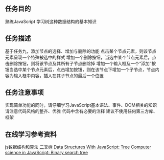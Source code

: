 ## 任务目的
熟练JavaScript
学习树这种数据结构的基本知识

## 任务描述
基于任务九，添加节点的选择、增加与删除的功能
点击某个节点元素，则该节点元素呈现一个特殊被选中的样式
增加一个删除按钮，当选中某个节点元素后，点击删除按钮，则将该节点及其所有子节点删除掉
增加一个输入框及一个“添加”按钮当选中某个节点元素后，点击增加按钮，则在该节点下增加一个子节点，节点内容为输入框中内容，插入在其子节点的最后一个位置

## 任务注意事项
实现简单功能的同时，请仔细学习JavaScript基本语法、事件、DOM相关的知识
请注意代码风格的整齐、优雅
代码中含有必要的注释
建议不使用任何第三方库、框架

## 在线学习参考资料
[js数据结构和算法 二叉树](https://segmentfault.com/a/1190000000740261)
[Data Structures With JavaScript: Tree](https://code.tutsplus.com/articles/data-structures-with-javascript-tree--cms-23393)
[Computer science in JavaScript: Binary search tree](https://www.nczonline.net/blog/2009/06/09/computer-science-in-javascript-binary-search-tree-part-1/)